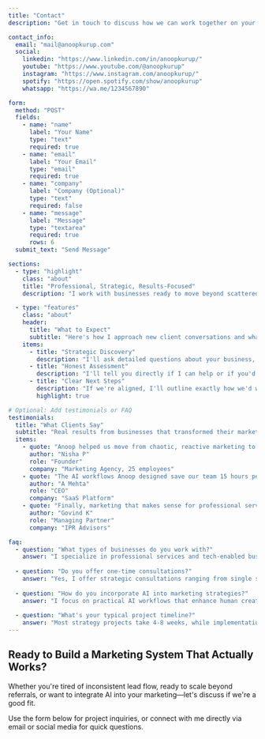 ```yaml
---
title: "Contact"
description: "Get in touch to discuss how we can work together on your marketing strategy and lead generation system."

contact_info:
  email: "mail@anoopkurup.com"
  social:
    linkedin: "https://www.linkedin.com/in/anoopkurup/"
    youtube: "https://www.youtube.com/@anoopkurup"
    instagram: "https://www.instagram.com/anoopkurup/"
    spotify: "https://open.spotify.com/show/anoopkurup"
    whatsapp: "https://wa.me/1234567890"

form:
  method: "POST"
  fields:
    - name: "name"
      label: "Your Name"
      type: "text"
      required: true
    - name: "email"
      label: "Your Email"
      type: "email"
      required: true
    - name: "company"
      label: "Company (Optional)"
      type: "text"
      required: false
    - name: "message"
      label: "Message"
      type: "textarea"
      required: true
      rows: 6
  submit_text: "Send Message"

sections:
  - type: "highlight"
    class: "about"
    title: "Professional, Strategic, Results-Focused"
    description: "I work with businesses ready to move beyond scattered marketing to systematic lead generation. If you're looking for quick fixes or generic advice, we're not a fit. If you want strategic, customized solutions that create lasting results, let's talk."

  - type: "features"
    class: "about"
    header:
      title: "What to Expect"
      subtitle: "Here's how I approach new client conversations and what you can expect."
    items:
      - title: "Strategic Discovery"
        description: "I'll ask detailed questions about your business, current marketing, and growth goals to understand if we're a good fit."
      - title: "Honest Assessment"
        description: "I'll tell you directly if I can help or if you'd be better served elsewhere. No wasted time for either of us."
      - title: "Clear Next Steps"
        description: "If we're aligned, I'll outline exactly how we'd work together, timeline, and investment required."
        highlight: true

# Optional: Add testimonials or FAQ
testimonials:
  title: "What Clients Say"
  subtitle: "Real results from businesses that transformed their marketing approach."
  items:
    - quote: "Anoop helped us move from chaotic, reactive marketing to a systematic approach that consistently generates qualified leads. Our close rate improved by 35% within 90 days."
      author: "Nisha P"
      role: "Founder"
      company: "Marketing Agency, 25 employees"
    - quote: "The AI workflows Anoop designed save our team 15 hours per week on content creation while maintaining quality. It's like having an extra team member focused on marketing."
      author: "A Mehta"
      role: "CEO"
      company: "SaaS Platform"
    - quote: "Finally, marketing that makes sense for professional services. Anoop's approach helped us articulate our value clearly and build a pipeline that doesn't depend on just referrals."
      author: "Govind K"
      role: "Managing Partner"
      company: "IPR Advisors"

faq:
  - question: "What types of businesses do you work with?"
    answer: "I specialize in professional services and tech-enabled businesses with 10+ employees, including marketing agencies, law firms, training companies, and SaaS providers."
  
  - question: "Do you offer one-time consultations?"
    answer: "Yes, I offer strategic consultations ranging from single sessions to comprehensive system design projects. We can discuss what works best for your needs."
  
  - question: "How do you incorporate AI into marketing strategies?"
    answer: "I focus on practical AI workflows that enhance human creativity rather than replace it. This includes content creation, lead research, and automation that maintains your brand voice."
  
  - question: "What's your typical project timeline?"
    answer: "Most strategy projects take 4-8 weeks, while implementation support can extend 3-6 months. Workshops are typically 1-2 days with follow-up sessions."
---
```


## Ready to Build a Marketing System That Actually Works?

Whether you're tired of inconsistent lead flow, ready to scale beyond referrals, or want to integrate AI into your marketing—let's discuss if we're a good fit.

Use the form below for project inquiries, or connect with me directly via email or social media for quick questions.